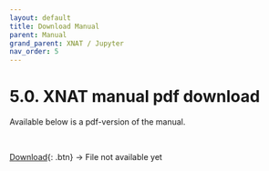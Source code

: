 ```yaml
---
layout: default
title: Download Manual
parent: Manual
grand_parent: XNAT / Jupyter
nav_order: 5
---
```



# 5.0. XNAT manual pdf download

Available below is a pdf-version of the manual. 

<br/>

[Download](../../pics/logo.png){: .btn}  -> File not available yet